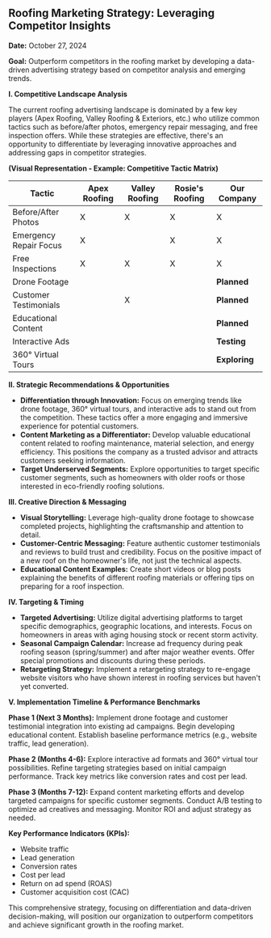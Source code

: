 ## Roofing Marketing Strategy: Leveraging Competitor Insights

**Date:** October 27, 2024

**Goal:** Outperform competitors in the roofing market by developing a data-driven advertising strategy based on competitor analysis and emerging trends.

**I. Competitive Landscape Analysis**

The current roofing advertising landscape is dominated by a few key players (Apex Roofing, Valley Roofing & Exteriors, etc.) who utilize common tactics such as before/after photos, emergency repair messaging, and free inspection offers.  While these strategies are effective, there's an opportunity to differentiate by leveraging innovative approaches and addressing gaps in competitor strategies.

**(Visual Representation - Example: Competitive Tactic Matrix)**

| Tactic                  | Apex Roofing | Valley Roofing | Rosie's Roofing | Our Company |
|--------------------------|-------------|---------------|----------------|-------------|
| Before/After Photos     | X           | X             | X              | X           |
| Emergency Repair Focus  | X           |               | X              | X           |
| Free Inspections        | X           | X             | X              | X           |
| Drone Footage           |             |               |                | **Planned** |
| Customer Testimonials  |             | X             |                | **Planned** |
| Educational Content     |             |               |                | **Planned** |
| Interactive Ads        |             |               |                | **Testing** |
| 360° Virtual Tours      |             |               |                | **Exploring** |


**II. Strategic Recommendations & Opportunities**

* **Differentiation through Innovation:** Focus on emerging trends like drone footage, 360° virtual tours, and interactive ads to stand out from the competition.  These tactics offer a more engaging and immersive experience for potential customers.
* **Content Marketing as a Differentiator:** Develop valuable educational content related to roofing maintenance, material selection, and energy efficiency.  This positions the company as a trusted advisor and attracts customers seeking information.
* **Target Underserved Segments:** Explore opportunities to target specific customer segments, such as homeowners with older roofs or those interested in eco-friendly roofing solutions.


**III. Creative Direction & Messaging**

* **Visual Storytelling:** Leverage high-quality drone footage to showcase completed projects, highlighting the craftsmanship and attention to detail.
* **Customer-Centric Messaging:** Feature authentic customer testimonials and reviews to build trust and credibility.  Focus on the positive impact of a new roof on the homeowner's life, not just the technical aspects.
* **Educational Content Examples:** Create short videos or blog posts explaining the benefits of different roofing materials or offering tips on preparing for a roof inspection.


**IV. Targeting & Timing**

* **Targeted Advertising:** Utilize digital advertising platforms to target specific demographics, geographic locations, and interests.  Focus on homeowners in areas with aging housing stock or recent storm activity.
* **Seasonal Campaign Calendar:**  Increase ad frequency during peak roofing season (spring/summer) and after major weather events. Offer special promotions and discounts during these periods.
* **Retargeting Strategy:** Implement a retargeting strategy to re-engage website visitors who have shown interest in roofing services but haven't yet converted.



**V. Implementation Timeline & Performance Benchmarks**

**Phase 1 (Next 3 Months):** Implement drone footage and customer testimonial integration into existing ad campaigns.  Begin developing educational content.  Establish baseline performance metrics (e.g., website traffic, lead generation).

**Phase 2 (Months 4-6):** Explore interactive ad formats and 360° virtual tour possibilities.  Refine targeting strategies based on initial campaign performance.  Track key metrics like conversion rates and cost per lead.

**Phase 3 (Months 7-12):**  Expand content marketing efforts and develop targeted campaigns for specific customer segments. Conduct A/B testing to optimize ad creatives and messaging.  Monitor ROI and adjust strategy as needed.


**Key Performance Indicators (KPIs):**

* Website traffic
* Lead generation
* Conversion rates
* Cost per lead
* Return on ad spend (ROAS)
* Customer acquisition cost (CAC)

This comprehensive strategy, focusing on differentiation and data-driven decision-making, will position our organization to outperform competitors and achieve significant growth in the roofing market.